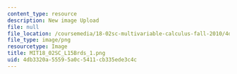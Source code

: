 ```yaml
---
content_type: resource
description: New image Upload
file: null
file_location: /coursemedia/18-02sc-multivariable-calculus-fall-2010/4db3320a55595a0c5411cb335ede3c4c_MIT18_02SC_L15Brds_1.png
file_type: image/png
resourcetype: Image
title: MIT18_02SC_L15Brds_1.png
uid: 4db3320a-5559-5a0c-5411-cb335ede3c4c
---
```

